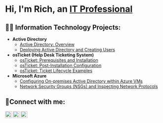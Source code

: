 <h1>Hi, I'm Rich, an <a href="https://linkedin.com/in/richard-meyers-129b47264/">IT Professional</a></h1>

<h2>👨‍💻 Information Technology Projects:</h2>

- <b>Active Directory</b>
  - [Active Directory: Overview](https://github.com/RichMeyers7424/)
  - [Deploying Active Directory and Creating Users](https://github.com/RichMeyers7424/)
- <b>osTicket (Help Desk Ticketing System)</b>
  - [osTicket: Prerequisites and Installation](https://github.com/RichMeyers7424/osticket-prereqs)
  - [osTicket: Post-Installation Configuration](https://github.com/RichMeyers7424/post-install-config-osTicket)
  - [osTicket: Ticket Lifecycle Examples](https://github.com/RichMeyers7424/ticket-lifecycle)
- <b>Microsoft Azure</b>
  - [Configuring On-premises Active Directory within Azure VMs](https://github.com/RichMeyers7424/configure-ad)
  - [Network Security Groups (NSGs) and Inspecting Network Protocols](https://github.com/RichMeyers7424/azure-network-protocols)

<h2>🤳Connect with me:</h2>

[<img align="left" alt="Josh | Twitter" width="22px" src="https://cdn.jsdelivr.net/npm/simple-icons@v3/icons/twitter.svg" />][twitter]
[<img align="left" alt="Josh | LinkedIn" width="22px" src="https://cdn.jsdelivr.net/npm/simple-icons@v3/icons/linkedin.svg" />][linkedin]
[<img align="left" alt="Josh | Instagram" width="22px" src="https://cdn.jsdelivr.net/npm/simple-icons@v3/icons/instagram.svg" />][instagram]

[twitter]: https://twitter.com/
[instagram]: https://www.instagram.com/
[linkedin]: https://www.linkedin.com/in/richard-meyers-129b47264/
